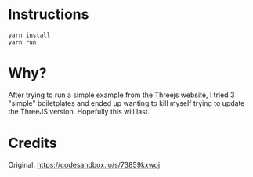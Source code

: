 # Instructions

```
yarn install
yarn run
```

# Why?
After trying to run a simple example from the Threejs website, I tried 3 "simple" boiletplates and ended up wanting to kill myself trying to update the ThreeJS version. Hopefully this will last. 

# Credits
Original: https://codesandbox.io/s/73859kxwoj